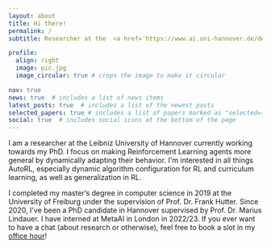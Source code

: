 ```yaml
---
layout: about
title: Hi there!
permalink: /
subtitle: Researcher at the  <a href='https://www.ai.uni-hannover.de/de/institut/team/eimer/'>Insitutite of AI Hannover</a>

profile:
  align: right
  image: pic.jpg
  image_circular: true # crops the image to make it circular

nav: true
news: true  # includes a list of news items
latest_posts: true  # includes a list of the newest posts
selected_papers: true # includes a list of papers marked as "selected={true}"
social: true  # includes social icons at the bottom of the page
---
```


<!-- Write your biography here. Tell the world about yourself. Link to your favorite [subreddit](http://reddit.com). You can put a picture in, too. The code is already in, just name your picture `prof_pic.jpg` and put it in the `img/` folder.

Put your address / P.O. box / other info right below your picture. You can also disable any of these elements by editing `profile` property of the YAML header of your `_pages/about.md`. Edit `_bibliography/papers.bib` and Jekyll will render your [publications page](/al-folio/publications/) automatically.

Link to your social media connections, too. This theme is set up to use [Font Awesome icons](http://fortawesome.github.io/Font-Awesome/) and [Academicons](https://jpswalsh.github.io/academicons/), like the ones below. Add your Facebook, Twitter, LinkedIn, Google Scholar, or just disable all of them. -->

I am a researcher at the Leibniz University of Hannover currently working towards my PhD. I focus on making Reinforcement Learning agents more general by dynamically adapting their behavior. I'm interested in all things AutoRL, especially dynamic algorithm configuration for RL and curriculum learning, as well as generalization in RL.

I completed my master’s degree in computer science in 2019 at the University of Freiburg under the supervision of Prof. Dr. Frank Hutter. Since 2020, I've been a PhD candidate in Hannover supervised by Prof. Dr. Marius Lindauer. I have interned at MetaAI in London in 2022/23. If you ever want to have a chat (about research or otherwise), feel free to book a slot in my [office hour](https://calendar.app.google/tMdop6qyU59B1XF5A)!


